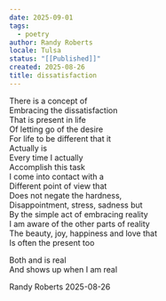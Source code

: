 ```yaml
---
date: 2025-09-01
tags:
  - poetry
author: Randy Roberts
locale: Tulsa
status: "[[Published]]"
created: 2025-08-26
title: dissatisfaction
---
```

There is a concept of  
Embracing the dissatisfaction   
That is present in life  
Of letting go of the desire   
For life to be different that it   
Actually is  
Every time I actually   
Accomplish this task  
I come into contact with a   
Different point of view that   
Does not negate the hardness,   
Disappointment, stress, sadness but  
By the simple act of embracing reality   
I am aware of the other parts of reality   
The beauty, joy, happiness and love that  
Is often the present too  
  
Both and is real  
And shows up when I am real  
  
Randy Roberts 2025-08-26    
    